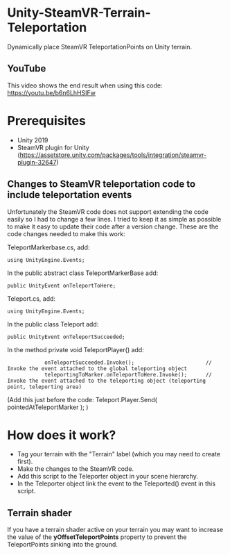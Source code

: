 # Unity-SteamVR-Terrain-Teleportation
Dynamically place SteamVR TeleportationPoints on Unity terrain.

## YouTube
This video shows the end result when using this code: https://youtu.be/b6n6LhHSIFw

# Prerequisites
- Unity 2019
- SteamVR plugin for Unity (https://assetstore.unity.com/packages/tools/integration/steamvr-plugin-32647)

## Changes to SteamVR teleportation code to include teleportation events
Unfortunately the SteamVR code does not support extending the code easily so I had to change a few lines. I tried to keep it as simple as possible to make it easy to update their code after a version change. These are the code changes needed to make this work:

TeleportMarkerbase.cs, add:
```
using UnityEngine.Events;
```
In the public abstract class TeleportMarkerBase add:
```
public UnityEvent onTeleportToHere;
```

Teleport.cs, add:
``` 
using UnityEngine.Events;
```
In the public class Teleport add:
```
public UnityEvent onTeleportSucceeded;
```
In the method private void TeleportPlayer() add:
```
            onTeleportSucceeded.Invoke();                       // Invoke the event attached to the global teleporting object
            teleportingToMarker.onTeleportToHere.Invoke();      // Invoke the event attached to the teleporting object (teleporting point, teleporting area)
```
(Add this just before the code: Teleport.Player.Send( pointedAtTeleportMarker ); )

# How does it work?
- Tag your terrain with the "Terrain" label (which you may need to create first).
- Make the changes to the SteamVR code.
- Add this script to the Teleporter object in your scene hierarchy.
- In the Teleporter object link the event to the Teleported() event in this script.

## Terrain shader
If you have a terrain shader active on your terrain you may want to increase the value of the **yOffsetTeleportPoints** property to prevent the TeleportPoints sinking into the ground.  
